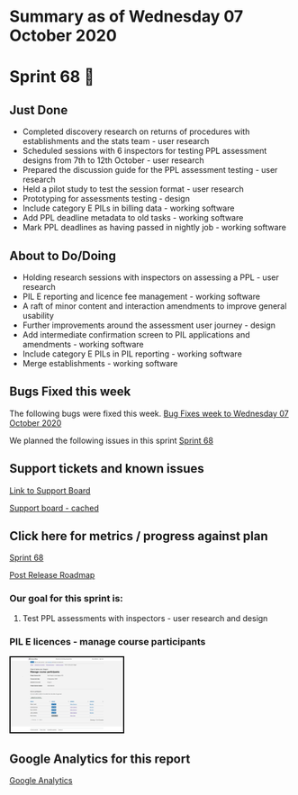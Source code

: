 # Summary as of Wednesday 07 October 2020 

# Sprint 68 &#x1f951;

## Just Done
* Completed discovery research on returns of procedures with establishments and the stats team - user research
* Scheduled sessions with 6 inspectors for testing PPL assessment designs from 7th to 12th October - user research
* Prepared the discussion guide for the PPL assessment testing - user research
* Held a pilot study to test the session format - user research
* Prototyping for assessments testing - design
* Include category E PILs in billing data - working software
* Add PPL deadline metadata to old tasks - working software
* Mark PPL deadlines as having passed in nightly job - working software

## About to Do/Doing
* Holding research sessions with inspectors on assessing a PPL - user research
* PIL E reporting and licence fee management - working software 
* A raft of minor content and interaction amendments to improve general usability 
* Further improvements around the assessment user journey - design
* Add intermediate confirmation screen to PIL applications and amendments - working software
* Include category E PILs in PIL reporting - working software
* Merge establishments - working software

## Bugs Fixed this week
The following bugs were fixed this week.
[Bug Fixes week to Wednesday 07 October 2020](graphs/bugs07102020.png)

We planned the following issues in this sprint 
[Sprint 68](graphs/sprint07102020.png)

## Support tickets and known issues
[Link to Support Board](https://collaboration.homeoffice.gov.uk/jira/secure/RapidBoard.jspa?rapidView=1717&selectedIssue=ASSB-253)

[Support board - cached](graphs/supportBoard07102020.png)

## Click here for metrics / progress against plan
[Sprint 68](graphs/progress07102020.png)

[Post Release Roadmap](graphs/roadmap07102020.png)

### Our goal for this sprint is:
1. Test PPL assessments with inspectors - user research and design


### PIL E licences - manage course participants
<a href="graphs/proto1_07102020.png"><img src="graphs/proto1_07102020.png" alt="HTML5 Icon" width="200" style="border:2px solid black"></a>
<br>

## Google Analytics for this report
[Google Analytics](graphs/GA07102020.png)


